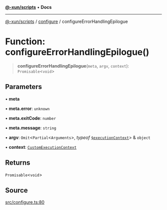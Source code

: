 [**@-xun/scripts**](../../README.md) • **Docs**

***

[@-xun/scripts](../../README.md) / [configure](../README.md) / configureErrorHandlingEpilogue

# Function: configureErrorHandlingEpilogue()

> **configureErrorHandlingEpilogue**(`meta`, `argv`, `context`): `Promisable`\<`void`\>

## Parameters

• **meta**

• **meta.error**: `unknown`

• **meta.exitCode**: `number`

• **meta.message**: `string`

• **argv**: `Omit`\<`Partial`\<`Arguments`\>, *typeof* [`$executionContext`](../variables/$executionContext.md)\> & `object`

• **context**: [`CustomExecutionContext`](../type-aliases/CustomExecutionContext.md)

## Returns

`Promisable`\<`void`\>

## Source

[src/configure.ts:80](https://github.com/Xunnamius/xscripts/blob/4eeba0093c58c5ae075542203854b4a3add2907a/src/configure.ts#L80)
